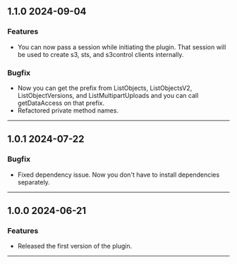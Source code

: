## 1.1.0 2024-09-04
### Features
* You can now pass a session while initiating the plugin. That session will be used to create s3, sts, and s3control clients internally.
### Bugfix
* Now you can get the prefix from ListObjects, ListObjectsV2, ListObjectVersions, and ListMultipartUploads  and you can call getDataAccess on that prefix.
* Refactored private method names.
---

## 1.0.1 2024-07-22
### Bugfix
* Fixed dependency issue. Now you don't have to install dependencies separately.
---

## 1.0.0 2024-06-21
### Features
* Released the first version of the plugin.
---
